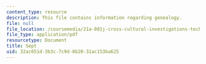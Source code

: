 ```yaml
---
content_type: resource
description: This file contains information regarding genealogy.
file: null
file_location: /coursemedia/21a-801j-cross-cultural-investigations-technology-and-development-fall-2012/32ac651d3b3c7c9d8b2031ac153ba625_MIT21A_801JF12_GeneloAss.pdf
file_type: application/pdf
resourcetype: Document
title: Sept
uid: 32ac651d-3b3c-7c9d-8b20-31ac153ba625
---
```

